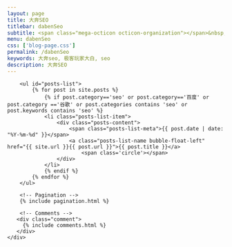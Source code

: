 ```yaml
---
layout: page
title: 大奔SEO
titlebar: dabenSeo
subtitle: <span class="mega-octicon octicon-organization"></span>&nbsp;&nbsp; 大奔SEO
menu: dabenSeo
css: ['blog-page.css']
permalink: /dabenSeo
keywords: 大奔seo, 极客玩家大白, seo
description: 大奔SEO
---
```


<div class="row">
    <div class="col-md-12">

        <ul id="posts-list">
            {% for post in site.posts %}
                {% if post.category=='seo' or post.category=='百度' or post.category =='谷歌' or post.categories contains 'seo' or post.keywords contains 'seo' %}
                <li class="posts-list-item">
                    <div class="posts-content">
                        <span class="posts-list-meta">{{ post.date | date: "%Y-%m-%d" }}</span>
                        <a class="posts-list-name bubble-float-left" href="{{ site.url }}{{ post.url }}">{{ post.title }}</a>
                            <span class='circle'></span>
                    </div>
                </li>
                {% endif %}
            {% endfor %}
        </ul> 

        <!-- Pagination -->
        {% include pagination.html %}

        <!-- Comments -->
       <div class="comment">
         {% include comments.html %}
       </div>
    </div>

</div>
<script>
    $(document).ready(function(){

        // Enable bootstrap tooltip
        $("body").tooltip({ selector: '[data-toggle=tooltip]' });

    });
</script>